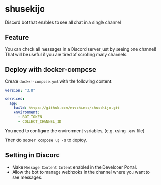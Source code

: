 # shusekijo

Discord bot that enables to see all chat in a single channel

## Feature

You can check all messages in a Discord server just by seeing one channel!
That will be useful if you are tired of scrolling many channels.

## Deploy with docker-compose

Create `docker-compose.yml` with the following content:

```yaml
version: "3.8"

services:
  app:
    build: https://github.com/nutchinet/shusekijo.git
    environment:
      - BOT_TOKEN
      - COLLECT_CHANNEL_ID
```

You need to configure the environment variables. (e.g. using `.env` file)

Then do `docker compose up -d` to deploy.

## Setting in Discord

- Make `Message Content Intent` enabled in the Developer Portal.
- Allow the bot to manage webhooks in the channel where you want to see messages.
